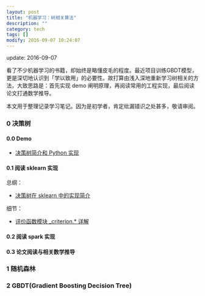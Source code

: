 ```yaml
---
layout: post
title: "机器学习：树相关算法"
description: ""
category: tech
tags: []
modify: 2016-09-07 10:24:07
---
```

update: 2016-09-07

看了不少机器学习的书籍，却始终是略懂皮毛的程度。最近项目训练GBDT模型，更是深切地认识到「学以致用」的必要性。故打算由浅入深地重新学习树相关的方法，大致思路是：首先实现 demo 阐明原理，再阅读常用的工程实现，最后阅读论文打通数学推导。

本文用于整理记录学习笔记。因为是初学者，肯定纰漏错识之处甚多，敬请审阅。


### 0 决策树

#### 0.0 Demo
+ [决策树简介和 Python 实现](http://nbviewer.jupyter.org/github/ningchi/book_notes/blob/master/machine_learning/tree/decision_tree/demo.ipynb)

#### 0.1 阅读 sklearn 实现
总纲：

+ [决策树在 sklearn 中的实现简介](http://nbviewer.jupyter.org/github/ningchi/book_notes/blob/master/machine_learning/tree/decision_tree/sklearn/intro.ipynb)

细节：

+ [评价函数模块 _criterion.* 详解](http://nbviewer.jupyter.org/github/ningchi/book_notes/blob/master/machine_learning/tree/decision_tree/sklearn/_criterion.ipynb)

#### 0.2 阅读 spark 实现

#### 0.3 论文阅读与相关数学推导


### 1 随机森林


### 2 GBDT(Gradient Boosting Decision Tree)
